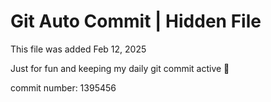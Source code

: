 # Git Auto Commit | Hidden File

This file was added Feb 12, 2025

Just for fun and keeping my daily git commit active 🤪

commit number: 1395456
